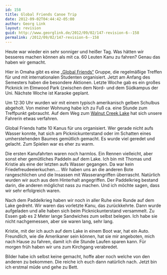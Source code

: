 ```yaml
---
id: 158
title: Global Friends Canoe Trip
date: 2012-09-02T04:44:42-05:00
author: Georg Link
layout: revision
guid: http://www.georglink.de/2012/09/02/147-revision-6--158
permalink: /2012/09/02/147-revision-6--158
---
```

Heute war wieder ein sehr sonniger und heißer Tag. Was hätten wir besseres machen können als mit ca. 60 Leuten Kanu zu fahren? Genau das haben wir gemacht.

Hier in Omaha gibt es eine <a href="https://www.facebook.com/GlobalFriendsOmaha" title="Facebookseite von Global Friends Omaha" target="_blank">„Global Friends“</a> Gruppe, die regelmäßige Treffen für und mit internationalen Studenten organisiert. Jetzt am Anfang des Semesters haben die besondere Aktionen. Letzte Woche gab es ein großes Picknick im Elmwood Park (zwischen dem Nord- und dem Südkampus der Uni. Nächste Woche ist Karaoke geplant.

Um 12:30 Uhr wurden wir mit einem typisch amerikanisch gelben Schulbus abgeholt. Von meiner Wohnung habe ich zu Fuß ca. eine Stunde zum Treffpunkt gebraucht. Auf dem Weg zum <a href="http://www.papillion.org/public_works_walnut_creek.cfm" title="Offizielle Seite der Stadt zum Walnut Creek Lake" target="_blank">Walnut Creek Lake</a> hat sich unsere Fahrerin etwas verfahren. 

Global Friends hatte 10 Kanus für uns organisiert. Wer gerade nicht aufs Wasser konnte, hat sich am Picknickunterstand oder im Schatten eines umherstehenden Baumes gemütlich gemacht. Es wurde viel geredet und gelacht. Zum Spielen war es eher zu warm.

Die ersten Kanufahrten waren noch harmlos. Ein Rennen vielleicht, aber sonst eher gemütliches Paddeln auf dem Lake. Ich bin mit Thomas und Kristie als eine der letzten aufs Wasser gegangen. Da war kein Friedefreudeeierkuchen…. Wir haben uns an die anderen Bote rangeschlichen und die Insassen mit Wasserangriffen überrascht. Natürlich wurden wir auch aus dem Hinterhalt angegriffen. Der Paddelkrieg bestand darin, die anderen möglichst nass zu machen. Und ich möchte sagen, dass wir sehr erfolgreich waren. 

Nach dem Paddelkrieg haben wir noch in aller Ruhe eine Runde auf dem Lake gedreht. Wir waren das vorletzte Kanu, das zurückkehrte. Dann wurde aufgeladen und alle haben sich beim Picknickunterstand versammelt. Zu Essen gab es 2 Meter lange Sandwiches zum selbst belegen. Ich habe sie nicht nachgemessen, aber sie waren lang, sehr lang. 

Kristie, mit der ich auch auf dem Lake in einem Boot war, hat ein Auto. Freundlich, wie die Amerikaner sein können, hat sie mir angeboten, mich nach Hause zu fahren, damit ich die Stunde Laufen sparen kann. Für morgen früh haben wir uns zum Kirchgang verabredet.

Bilder habe ich selbst keine gemacht, hoffe aber noch welche von den anderen zu bekommen. Die reiche ich euch dann natürlich nach. Jetzt bin ich erstmal müde und gehe zu Bett.